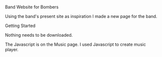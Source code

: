 Band Website for Bombers

Using the band's present site as inspiration I made a new page for the band.

Getting Started

Nothing needs to be downloaded.

The Javascript is on the Music page. I used Javascript to create music player. 

 